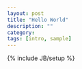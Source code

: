 ```yaml
---
layout: post
title: "Hello World"
description: ""
category: 
tags: [intro, sample]
---
```

{% include JB/setup %}
